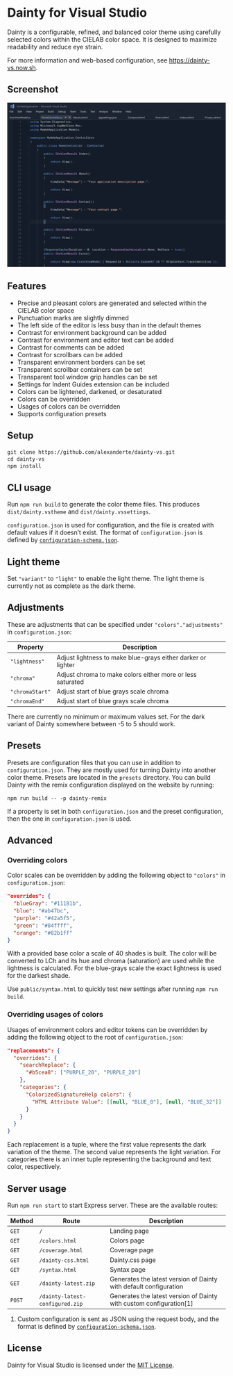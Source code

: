 # Dainty for Visual Studio

Dainty is a configurable, refined, and balanced color theme using carefully selected colors within the CIELAB color space. It is designed to maximize readability and reduce eye strain.

For more information and web-based configuration, see https://dainty-vs.now.sh.

## Screenshot

![image](public/screenshot-dainty.png)

## Features

- Precise and pleasant colors are generated and selected within the CIELAB color space
- Punctuation marks are slightly dimmed
- The left side of the editor is less busy than in the default themes
- Contrast for environment background can be added
- Contrast for environment and editor text can be added
- Contrast for comments can be added
- Contrast for scrollbars can be added
- Transparent environment borders can be set
- Transparent scrollbar containers can be set
- Transparent tool window grip handles can be set
- Settings for Indent Guides extension can be included
- Colors can be lightened, darkened, or desaturated
- Colors can be overridden
- Usages of colors can be overridden
- Supports configuration presets

## Setup

    git clone https://github.com/alexanderte/dainty-vs.git
    cd dainty-vs
    npm install

## CLI usage

Run `npm run build` to generate the color theme files. This produces `dist/dainty.vstheme` and `dist/dainty.vssettings`.

`configuration.json` is used for configuration, and the file is created with default values if it doesn’t exist. The format of `configuration.json` is defined by [`configuration-schema.json`](https://github.com/alexanderte/dainty-vs/blob/master/configuration-schema.json).

## Light theme

Set `"variant"` to `"light"` to enable the light theme. The light theme is currently not as complete as the dark theme.

## Adjustments

These are adjustments that can be specified under `"colors"."adjustments"` in `configuration.json`:

| Property        | Description                                                  |
| --------------- | ------------------------------------------------------------ |
| `"lightness"`   | Adjust lightness to make blue-grays either darker or lighter |
| `"chroma"`      | Adjust chroma to make colors either more or less saturated   |
| `"chromaStart"` | Adjust start of blue grays scale chroma                      |
| `"chromaEnd"`   | Adjust start of blue grays scale chroma                      |

There are currently no minimum or maximum values set. For the dark variant of Dainty somewhere between -5 to 5 should work.

## Presets

Presets are configuration files that you can use in addition to `configuration.json`. They are mostly used for turning Dainty into another color theme. Presets are located in the `presets` directory. You can build Dainty with the remix configuration displayed on the website by running:

    npm run build -- -p dainty-remix

If a property is set in both `configuration.json` and the preset configuration, then the one in `configuration.json` is used.

## Advanced

### Overriding colors

Color scales can be overridden by adding the following object to `"colors"` in `configuration.json`:

```json
"overrides": {
  "blueGray": "#11181b",
  "blue": "#ab47bc",
  "purple": "#42a5f5",
  "green": "#84ffff",
  "orange": "#82b1ff"
}
```

With a provided base color a scale of 40 shades is built. The color will be converted to LCh and its hue and chroma (saturation) are used while the lightness is calculated. For the blue-grays scale the exact lightness is used for the darkest shade.

Use `public/syntax.html` to quickly test new settings after running `npm run build`.

### Overriding usages of colors

Usages of environment colors and editor tokens can be overridden by adding the following object to the root of `configuration.json`:

```json
"replacements": {
  "overrides": {
    "searchReplace": {
      "#b5cea8": ["PURPLE_20", "PURPLE_20"]
    },
    "categories": {
      "ColorizedSignatureHelp colors": {
        "HTML Attribute Value": [[null, "BLUE_0"], [null, "BLUE_32"]]
      }
    }
  }
}
```

Each replacement is a tuple, where the first value represents the dark variation of the theme. The second value represents the light variation. For categories there is an inner tuple representing the background and text color, respectively.

## Server usage

Run `npm run start` to start Express server. These are the available routes:

| Method | Route                           | Description                                                         |
| ------ | ------------------------------- | ------------------------------------------------------------------- |
| `GET`  | `/`                             | Landing page                                                        |
| `GET`  | `/colors.html`                  | Colors page                                                         |
| `GET`  | `/coverage.html`                | Coverage page                                                       |
| `GET`  | `/dainty-css.html`              | Dainty.css page                                                     |
| `GET`  | `/syntax.html`                  | Syntax page                                                         |
| `GET`  | `/dainty-latest.zip`            | Generates the latest version of Dainty with default configuration   |
| `POST` | `/dainty-latest-configured.zip` | Generates the latest version of Dainty with custom configuration[1] |

1. Custom configuration is sent as JSON using the request body, and the format is defined by [`configuration-schema.json`](https://github.com/alexanderte/dainty-vs/blob/master/configuration-schema.json).

## License

Dainty for Visual Studio is licensed under the [MIT License](https://github.com/alexanderte/dainty-vs/blob/master/license.md).
